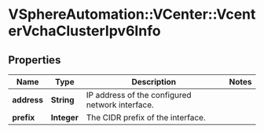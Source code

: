 # VSphereAutomation::VCenter::VcenterVchaClusterIpv6Info

## Properties
Name | Type | Description | Notes
------------ | ------------- | ------------- | -------------
**address** | **String** | IP address of the configured network interface. | 
**prefix** | **Integer** | The CIDR prefix of the interface. | 


